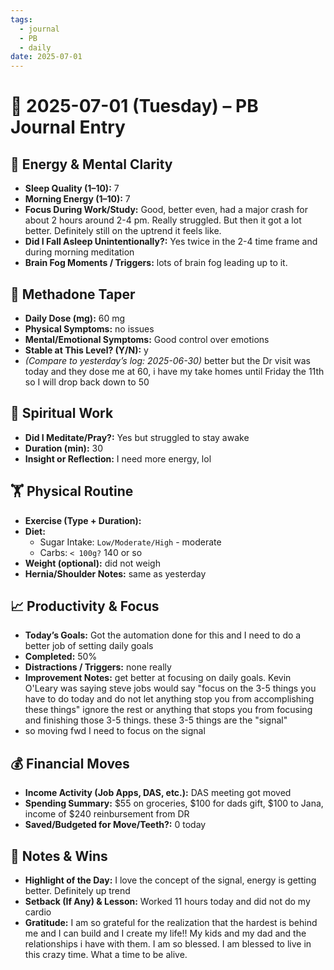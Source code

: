 ```yaml
---
tags:
  - journal
  - PB
  - daily
date: 2025-07-01
---
```


# 📅 2025-07-01 (Tuesday) – PB Journal Entry

## 🧠 Energy & Mental Clarity
- **Sleep Quality (1–10):**  7
- **Morning Energy (1–10):**  7
- **Focus During Work/Study:**  Good, better even, had a major crash for about 2 hours around 2-4 pm. Really struggled. But then it got a lot better. Definitely still on the uptrend it feels like.
- **Did I Fall Asleep Unintentionally?:**  Yes twice in the 2-4 time frame and during morning meditation
- **Brain Fog Moments / Triggers:** lots of brain fog leading up to it. 

## 💊 Methadone Taper
- **Daily Dose (mg):**  60 mg 
- **Physical Symptoms:**  no issues
- **Mental/Emotional Symptoms:**  Good control over emotions
- **Stable at This Level? (Y/N):**  y
- *(Compare to yesterday’s log: 2025-06-30)* better but the Dr visit was today and they dose me at 60, i have my take homes until Friday the 11th so I will drop back down to 50

## 🧘 Spiritual Work
- **Did I Meditate/Pray?:**  Yes but struggled to stay awake
- **Duration (min):**  30
- **Insight or Reflection:** I need more energy, lol

## 🏋️ Physical Routine
- **Exercise (Type + Duration):**  
- **Diet:**  
  - Sugar Intake: `Low/Moderate/High` - moderate 
  - Carbs: `< 100g?`  140 or so
- **Weight (optional):**  did not weigh
- **Hernia/Shoulder Notes:** same as yesterday

## 📈 Productivity & Focus
- **Today’s Goals:**  Got the automation done for this and I need to do a better job of setting daily goals
- **Completed:**  50%
- **Distractions / Triggers:**  none really
- **Improvement Notes:** get better at focusing on daily goals. Kevin O'Leary was saying steve jobs would say "focus on the 3-5 things you have to do today and do not let anything stop you from accomplishing these things" ignore the rest or anything that stops you from focusing and finishing those 3-5 things. these 3-5 things are the "signal"
- so moving fwd I need to focus on the signal

## 💰 Financial Moves
- **Income Activity (Job Apps, DAS, etc.):**  DAS meeting got moved
- **Spending Summary:**  $55 on groceries, $100 for dads gift, $100 to Jana, income of $240 reinbursement from DR
- **Saved/Budgeted for Move/Teeth?:** 0 today

## 📓 Notes & Wins
- **Highlight of the Day:**   I love the concept of the signal, energy is getting better. Definitely up trend
- **Setback (If Any) & Lesson:**  Worked 11 hours today and did not do my cardio
- **Gratitude:** I am so grateful for the realization that the hardest is behind me and I can build and I create my life!! My kids and my dad and the relationships i have with them. I am so blessed. I am blessed to live in this crazy time. What a time to be alive. 

